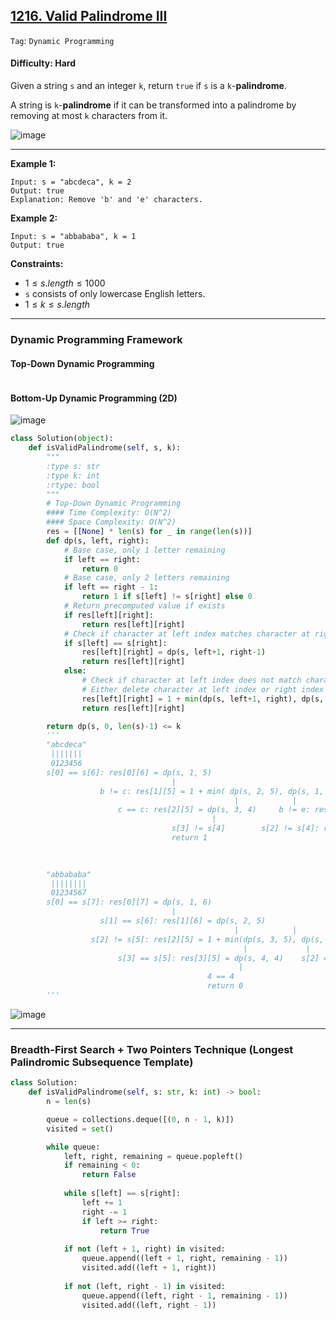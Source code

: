 ## [1216. Valid Palindrome III](https://leetcode.com/problems/valid-palindrome-iii)

```Tag```: ```Dynamic Programming```

#### Difficulty: Hard

Given a string ```s``` and an integer ```k```, return ```true``` if ```s``` is a ```k```-__palindrome__.

A string is ```k```-__palindrome__ if it can be transformed into a palindrome by removing at most ```k``` characters from it.

![image](https://github.com/quananhle/Python/assets/35042430/eae2993f-b2e9-4418-b4ed-6dabb258da0e)

---

__Example 1:__
```
Input: s = "abcdeca", k = 2
Output: true
Explanation: Remove 'b' and 'e' characters.
```

__Example 2:__
```
Input: s = "abbababa", k = 1
Output: true
```

__Constraints:__

- $1 \le s.length \le 1000$
- ```s``` consists of only lowercase English letters.
- $1 \le k \le s.length$


---

### Dynamic Programming Framework

#### Top-Down Dynamic Programming 

```Python

```

#### Bottom-Up Dynamic Programming (2D)

![image](https://user-images.githubusercontent.com/35042430/204914626-85e211dd-57c1-47b7-a0d1-7c1bfd2665eb.png)

```Python
class Solution(object):
    def isValidPalindrome(self, s, k):
        """
        :type s: str
        :type k: int
        :rtype: bool
        """
        # Top-Down Dynamic Programming 
        #### Time Complexity: O(N^2)
        #### Space Complexity: O(N^2)
        res = [[None] * len(s) for _ in range(len(s))]
        def dp(s, left, right):
            # Base case, only 1 letter remaining
            if left == right:
                return 0
            # Base case, only 2 letters remaining
            if left == right - 1:
                return 1 if s[left] != s[right] else 0
            # Return precomputed value if exists     
            if res[left][right]:
                return res[left][right]
            # Check if character at left index matches character at right index
            if s[left] == s[right]:
                res[left][right] = dp(s, left+1, right-1)
                return res[left][right]
            else:
                # Check if character at left index does not match character at right index
                # Either delete character at left index or right index
                res[left][right] = 1 + min(dp(s, left+1, right), dp(s, left, right-1))
                return res[left][right]

        return dp(s, 0, len(s)-1) <= k
        '''
        "abcdeca"
         |||||||                                                                                                                                                                            | True
         0123456                                                                                                                                                                            |
        s[0] == s[6]: res[0][6] = dp(s, 1, 5)                                                                                                                                               | 2
                                    |                                                                                                                                                       |
                    b != c: res[1][5] = 1 + min( dp(s, 2, 5), dp(s, 1, 4) )                                                                                                                 | 2  
                                                  |            |                                                                                                                            |
                        c == c: res[2][5] = dp(s, 3, 4)     b != e: res[1][4] = 1 + min(dp(s, 2, 4),                                 dp(s, 1, 3))                                           | 1  3
                                             |                                           |                                            |                                                     |
                                    s[3] != s[4]        s[2] != s[4]: res[2][4] = 1 + min( dp(s, 3, 4), dp(s, 2, 3) )      s[1] != s[3]: res[1][3] =  1 + min( dp(s, 2, 3), dp(s, 1, 2) )   | 1  2 2
                                    return 1                                                |           |                                                       |            |              |
                                                                                        s[3] != s[4]    s[2] != s[3]                                        s[2] != s[3]    s[1] != s[2]    |    1 1
                                                                                        return 1        return 1                                            return 1        return 1        |

        "abbababa"
         ||||||||                                                                                                                                                                           | True
         01234567                                                                                                                                                                           |
        s[0] == s[7]: res[0][7] = dp(s, 1, 6)                                                                                                                                               | 1
                                    |                                                                                                                                                       |
                    s[1] == s[6]: res[1][6] = dp(s, 2, 5)                                                                                                                                   | 1  
                                                  |            |                                                                                                                            |
                  s[2] != s[5]: res[2][5] = 1 + min(dp(s, 3, 5), dp(s, 2, 4))                                                                                                               | 1
                                                    |             |                                                                                                                         |
                        s[3] == s[5]: res[3][5] = dp(s, 4, 4)    s[2] == s[4]: res[2][4] = dp(s, 3, 3)                                                                                      | 0  0
                                                   |                                        |                                                                                               |
                                            4 == 4                                          3 == 3                                                                                          | 0
                                            return 0                                        return 0                                                                                        |
        ''' 
```
![image](https://user-images.githubusercontent.com/35042430/204914985-680e1dcb-7810-4b66-9c76-c8166f79124e.png)

---

### Breadth-First Search + Two Pointers Technique (Longest Palindromic Subsequence Template)

```Python
class Solution:
    def isValidPalindrome(self, s: str, k: int) -> bool:
        n = len(s)

        queue = collections.deque([(0, n - 1, k)])
        visited = set()

        while queue:
            left, right, remaining = queue.popleft()
            if remaining < 0:
                return False
            
            while s[left] == s[right]:
                left += 1
                right -= 1
                if left >= right:
                    return True
            
            if not (left + 1, right) in visited:
                queue.append((left + 1, right, remaining - 1))
                visited.add((left + 1, right))
            
            if not (left, right - 1) in visited:
                queue.append((left, right - 1, remaining - 1))
                visited.add((left, right - 1))
```
